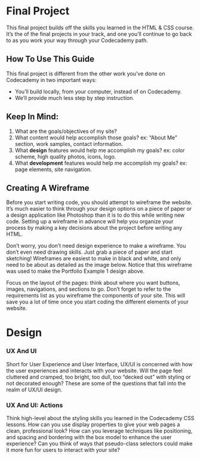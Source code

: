 # Final Project

This final project builds off the skills you learned in the HTML & CSS course. It’s the of the final projects in your track, and one you’ll continue to go back to as you work your way through your Codecademy path.

## How To Use This Guide

This final project is different from the other work you’ve done on Codecademy in two important ways:

* You’ll build locally, from your computer, instead of on Codecademy.
* We’ll provide much less step by step instruction.

## Keep In Mind:

1. What are the goals\/objectives of my site?
2. What content would help accomplish those goals? ex: “About Me” section, work samples, contact information.
3. What **design** features would help me accomplish my goals? ex: color scheme, high quality photos, icons, logo.
4. What **development** features would help me accomplish my goals? ex: page elements, site navigation.

## Creating A Wireframe

Before you start writing code, you should attempt to wireframe the website. It’s much easier to think through your design options on a piece of paper or a design application like Photoshop than it is to do this while writing new code. Setting up a wireframe in advance will help you organize your process by making a key decisions about the project before writing any HTML.

Don’t worry, you don’t need design experience to make a wireframe. You don’t even need drawing skills. Just grab a piece of paper and start sketching! Wireframes are easiest to make in black and white, and only need to be about as detailed as the image below. Notice that this wireframe was used to make the Portfolio Example 1 design above.

Focus on the layout of the pages: think about where you want buttons, images, navigations, and sections to go. Don’t forget to refer to the requirements list as you wireframe the components of your site. This will save you a lot of time once you start coding the different elements of your website.

# Design

### UX And UI

Short for User Experience and User Interface, UX\/UI is concerned with how the user experiences and interacts with your website. Will the page feel cluttered and cramped, too bright, too dull, too “decked out” with styling or not decorated enough? These are some of the questions that fall into the realm of UX\/UI design.

### UX And UI: Actions

Think high-level about the styling skills you learned in the Codecademy CSS lessons. How can you use display properties to give your web pages a clean, professional look? How can you leverage techniques like positioning, and spacing and bordering with the box model to enhance the user experience? Can you think of ways that pseudo-class selectors could make it more fun for users to interact with your site?

